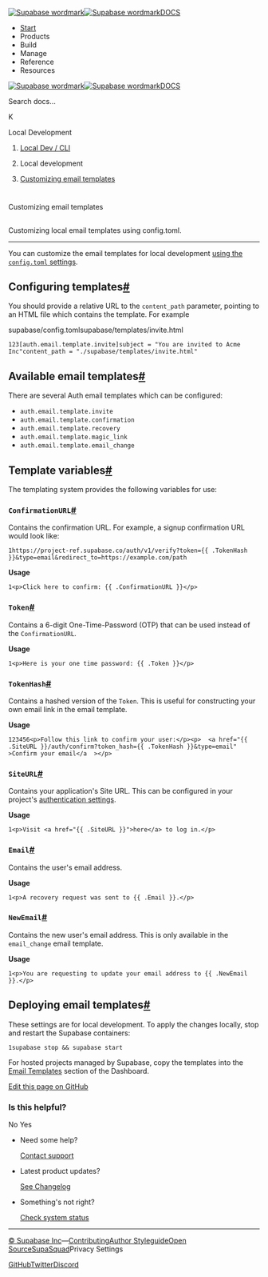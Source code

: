 [![Supabase wordmark](https://supabase.com/docs/_next/image?url=%2Fdocs%2Fsupabase-dark.svg&w=256&q=75&dpl=dpl_5BYG5BkQhU19GEfZfhcgAbeGcRQo)![Supabase wordmark](https://supabase.com/docs/_next/image?url=%2Fdocs%2Fsupabase-light.svg&w=256&q=75&dpl=dpl_5BYG5BkQhU19GEfZfhcgAbeGcRQo)DOCS](https://supabase.com/docs)

-   [Start](https://supabase.com/docs/guides/getting-started)
-   Products
-   Build
-   Manage
-   Reference
-   Resources

[![Supabase wordmark](https://supabase.com/docs/_next/image?url=%2Fdocs%2Fsupabase-dark.svg&w=256&q=75&dpl=dpl_5BYG5BkQhU19GEfZfhcgAbeGcRQo)![Supabase wordmark](https://supabase.com/docs/_next/image?url=%2Fdocs%2Fsupabase-light.svg&w=256&q=75&dpl=dpl_5BYG5BkQhU19GEfZfhcgAbeGcRQo)DOCS](https://supabase.com/docs)

Search docs...

K

Local Development

1.  [Local Dev / CLI](https://supabase.com/docs/guides/local-development)

3.  Local development

5.  [Customizing email templates](https://supabase.com/docs/guides/local-development/customizing-email-templates)

# 

Customizing email templates

## 

Customizing local email templates using config.toml.

* * *

You can customize the email templates for local development [using the `config.toml` settings](https://supabase.com/docs/guides/cli/config#auth-config).

## Configuring templates[#](#configuring-templates)

You should provide a relative URL to the `content_path` parameter, pointing to an HTML file which contains the template. For example

supabase/config.tomlsupabase/templates/invite.html

```
123[auth.email.template.invite]subject = "You are invited to Acme Inc"content_path = "./supabase/templates/invite.html"
```

## Available email templates[#](#available-email-templates)

There are several Auth email templates which can be configured:

-   `auth.email.template.invite`
-   `auth.email.template.confirmation`
-   `auth.email.template.recovery`
-   `auth.email.template.magic_link`
-   `auth.email.template.email_change`

## Template variables[#](#template-variables)

The templating system provides the following variables for use:

### `ConfirmationURL`[#](#confirmationurl)

Contains the confirmation URL. For example, a signup confirmation URL would look like:

```
1https://project-ref.supabase.co/auth/v1/verify?token={{ .TokenHash }}&type=email&redirect_to=https://example.com/path
```

**Usage**

```
1<p>Click here to confirm: {{ .ConfirmationURL }}</p>
```

### `Token`[#](#token)

Contains a 6-digit One-Time-Password (OTP) that can be used instead of the `ConfirmationURL`.

**Usage**

```
1<p>Here is your one time password: {{ .Token }}</p>
```

### `TokenHash`[#](#tokenhash)

Contains a hashed version of the `Token`. This is useful for constructing your own email link in the email template.

**Usage**

```
123456<p>Follow this link to confirm your user:</p><p>  <a href="{{ .SiteURL }}/auth/confirm?token_hash={{ .TokenHash }}&type=email"    >Confirm your email</a  ></p>
```

### `SiteURL`[#](#siteurl)

Contains your application's Site URL. This can be configured in your project's [authentication settings](https://supabase.com/dashboard/project/_/auth/url-configuration).

**Usage**

```
1<p>Visit <a href="{{ .SiteURL }}">here</a> to log in.</p>
```

### `Email`[#](#email)

Contains the user's email address.

**Usage**

```
1<p>A recovery request was sent to {{ .Email }}.</p>
```

### `NewEmail`[#](#newemail)

Contains the new user's email address. This is only available in the `email_change` email template.

**Usage**

```
1<p>You are requesting to update your email address to {{ .NewEmail }}.</p>
```

## Deploying email templates[#](#deploying-email-templates)

These settings are for local development. To apply the changes locally, stop and restart the Supabase containers:

```
1supabase stop && supabase start
```

For hosted projects managed by Supabase, copy the templates into the [Email Templates](https://supabase.com/dashboard/project/_/auth/templates) section of the Dashboard.

[Edit this page on GitHub](https://github.com/supabase/supabase/blob/master/apps/docs/content/guides/local-development/customizing-email-templates.mdx)

### Is this helpful?

No Yes

-   Need some help?
    
    [Contact support](https://supabase.com/support)
-   Latest product updates?
    
    [See Changelog](https://supabase.com/changelog)
-   Something's not right?
    
    [Check system status](https://status.supabase.com/)

* * *

[© Supabase Inc](https://supabase.com/)—[Contributing](https://github.com/supabase/supabase/blob/master/apps/docs/DEVELOPERS.md)[Author Styleguide](https://github.com/supabase/supabase/blob/master/apps/docs/CONTRIBUTING.md)[Open Source](https://supabase.com/open-source)[SupaSquad](https://supabase.com/supasquad)Privacy Settings

[GitHub](https://github.com/supabase/supabase)[Twitter](https://twitter.com/supabase)[Discord](https://discord.supabase.com/)
